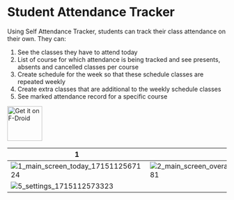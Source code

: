 # Student Attendance Tracker

Using Self Attendance Tracker, students can track their class attendance on their own. They can:
1. See the classes they have to attend today
2. List of course for which attendance is being tracked and see presents, absents and cancelled classes per course
3. Create schedule for the week so that these schedule classes are repeated weekly
4. Create extra classes that are additional to the weekly schedule classes
5. See marked attendance record for a specific course 

[<img src="https://fdroid.gitlab.io/artwork/badge/get-it-on.png"
     alt="Get it on F-Droid"
     height="80">](https://f-droid.org/packages/com.github.rahul_gill.attendance/)

| 1 | 2 | 3 | 4|
|---|---|---|---|
|![1_main_screen_today_1715112567124](https://raw.githubusercontent.com/rahul-gill/Self-Attendance-Tracker/1.1.0/fastlane/metadata/android/en-US/images/phoneScreenshots/1_main_screen_today_1715112567124.png)|![2_main_screen_overall_courses_1715112568781](https://raw.githubusercontent.com/rahul-gill/Self-Attendance-Tracker/1.1.0/fastlane/metadata/android/en-US/images/phoneScreenshots/2_main_screen_overall_courses_1715112568781.png)|![3_course_details_1715112569747](https://raw.githubusercontent.com/rahul-gill/Self-Attendance-Tracker/1.1.0/fastlane/metadata/android/en-US/images/phoneScreenshots/3_course_details_1715112569747.png)|![4_create_course_1715112572076](https://raw.githubusercontent.com/rahul-gill/Self-Attendance-Tracker/1.1.0/fastlane/metadata/android/en-US/images/phoneScreenshots/4_create_course_1715112572076.png)|
|![5_settings_1715112573323](https://raw.githubusercontent.com/rahul-gill/Self-Attendance-Tracker/1.1.0/fastlane/metadata/android/en-US/images/phoneScreenshots/5_settings_1715112573323.png)||||
